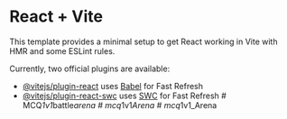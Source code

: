 # React + Vite

This template provides a minimal setup to get React working in Vite with HMR and some ESLint rules.

Currently, two official plugins are available:

- [@vitejs/plugin-react](https://github.com/vitejs/vite-plugin-react/blob/main/packages/plugin-react/README.md) uses [Babel](https://babeljs.io/) for Fast Refresh
- [@vitejs/plugin-react-swc](https://github.com/vitejs/vite-plugin-react-swc) uses [SWC](https://swc.rs/) for Fast Refresh
#   M C Q _ 1 v 1 _ b a t t l e _ a r e n a  
 #   m c q _ 1 v 1 _ A r e n a  
 #   m c q _ 1 v 1 _ A r e n a  
 